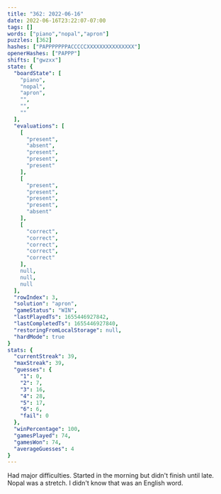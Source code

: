 ```yaml
---
title: "362: 2022-06-16"
date: 2022-06-16T23:22:07-07:00
tags: []
words: ["piano","nopal","apron"]
puzzles: [362]
hashes: ["PAPPPPPPPACCCCCXXXXXXXXXXXXXXX"]
openerHashes: ["PAPPP"]
shifts: ["gwzxx"]
state: {
  "boardState": [
    "piano",
    "nopal",
    "apron",
    "",
    "",
    ""
  ],
  "evaluations": [
    [
      "present",
      "absent",
      "present",
      "present",
      "present"
    ],
    [
      "present",
      "present",
      "present",
      "present",
      "absent"
    ],
    [
      "correct",
      "correct",
      "correct",
      "correct",
      "correct"
    ],
    null,
    null,
    null
  ],
  "rowIndex": 3,
  "solution": "apron",
  "gameStatus": "WIN",
  "lastPlayedTs": 1655446927842,
  "lastCompletedTs": 1655446927840,
  "restoringFromLocalStorage": null,
  "hardMode": true
}
stats: {
  "currentStreak": 39,
  "maxStreak": 39,
  "guesses": {
    "1": 0,
    "2": 7,
    "3": 16,
    "4": 28,
    "5": 17,
    "6": 6,
    "fail": 0
  },
  "winPercentage": 100,
  "gamesPlayed": 74,
  "gamesWon": 74,
  "averageGuesses": 4
}
---
```


<!-- more -->
Had major difficulties. Started in the morning but didn't finish until late. Nopal was a stretch. I didn't know that was an English word. 
